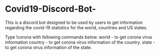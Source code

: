 ﻿# Covid19-Discord-Bot-

This is a discord bot designed to be used by users to get information regarding the covid-19 statistics for the world, countries and US states.

Type !corona with following commands below.
world - to get corona virus information
country <country name>  - to get corona virus information of the country.
state <us state abbreviation>  - to get corona virus information of the state.
